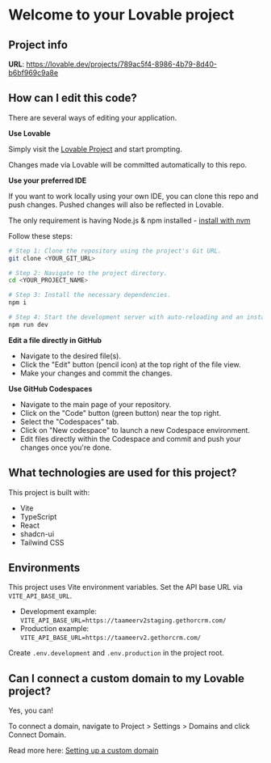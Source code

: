# Welcome to your Lovable project

## Project info

**URL**: https://lovable.dev/projects/789ac5f4-8986-4b79-8d40-b6bf969c9a8e

## How can I edit this code?

There are several ways of editing your application.

**Use Lovable**

Simply visit the [Lovable Project](https://lovable.dev/projects/789ac5f4-8986-4b79-8d40-b6bf969c9a8e) and start prompting.

Changes made via Lovable will be committed automatically to this repo.

**Use your preferred IDE**

If you want to work locally using your own IDE, you can clone this repo and push changes. Pushed changes will also be reflected in Lovable.

The only requirement is having Node.js & npm installed - [install with nvm](https://github.com/nvm-sh/nvm#installing-and-updating)

Follow these steps:

```sh
# Step 1: Clone the repository using the project's Git URL.
git clone <YOUR_GIT_URL>

# Step 2: Navigate to the project directory.
cd <YOUR_PROJECT_NAME>

# Step 3: Install the necessary dependencies.
npm i

# Step 4: Start the development server with auto-reloading and an instant preview.
npm run dev
```

**Edit a file directly in GitHub**

- Navigate to the desired file(s).
- Click the "Edit" button (pencil icon) at the top right of the file view.
- Make your changes and commit the changes.

**Use GitHub Codespaces**

- Navigate to the main page of your repository.
- Click on the "Code" button (green button) near the top right.
- Select the "Codespaces" tab.
- Click on "New codespace" to launch a new Codespace environment.
- Edit files directly within the Codespace and commit and push your changes once you're done.

## What technologies are used for this project?

This project is built with:

- Vite
- TypeScript
- React
- shadcn-ui
- Tailwind CSS

## Environments

This project uses Vite environment variables. Set the API base URL via `VITE_API_BASE_URL`.

- Development example: `VITE_API_BASE_URL=https://taameerv2staging.gethorcrm.com/`
- Production example: `VITE_API_BASE_URL=https://taameerv2.gethorcrm.com/`

Create `.env.development` and `.env.production` in the project root.

## Can I connect a custom domain to my Lovable project?

Yes, you can!

To connect a domain, navigate to Project > Settings > Domains and click Connect Domain.

Read more here: [Setting up a custom domain](https://docs.lovable.dev/tips-tricks/custom-domain#step-by-step-guide)
